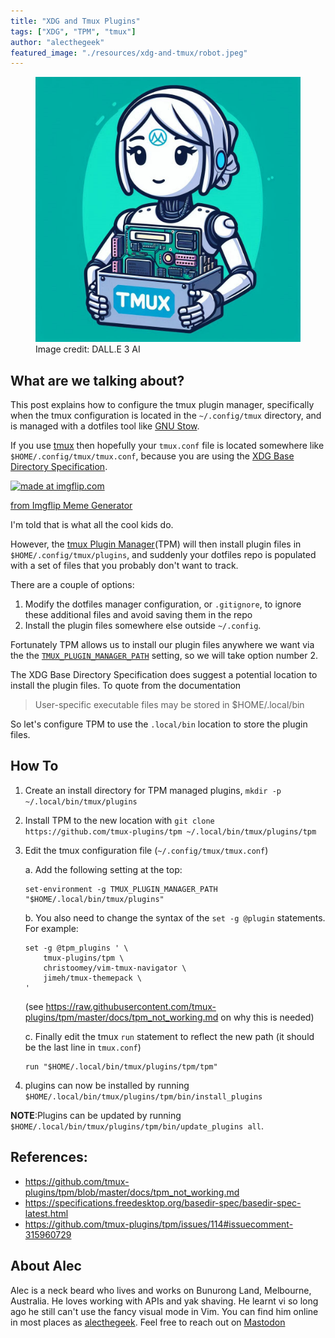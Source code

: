```yaml
---
title: "XDG and Tmux Plugins"
tags: ["XDG", "TPM", "tmux"] 
author: "alecthegeek"
featured_image: "./resources/xdg-and-tmux/robot.jpeg"
---
```

<!--
This work is copyright Alec Clews 2014. It is licensed under a CC BY-NC-SA 4.0 license https://creativecommons.org/licenses/by-nc-sa/4.0/
-->
<figure>
<img src="./resources/xdg-and-tmux/robot.jpeg" alt="A cartoon of a robot with the words tmux" style="width:500px;"/>
<figcaption>Image credit: DALL.E 3 AI</figcaption>
</figure>

## What are we talking about?

This post explains how to configure the tmux plugin manager, specifically when the tmux configuration is located in the `~/.config/tmux`
directory, and is managed with a dotfiles tool like [GNU Stow](https://learn.typecraft.dev/tutorial/never-lose-your-configs-again/).

If you use [tmux](https://learn.typecraft.dev/tmux-for-newbs/) then hopefully your
`tmux.conf` file is located somewhere like `$HOME/.config/tmux/tmux.conf`,
because you are using the [XDG Base Directory Specification](https://specifications.freedesktop.org/basedir-spec/basedir-spec-latest.html).

<a href="https://imgflip.com/i/8u0tpg"><img src="https://i.imgflip.com/8u0tpg.jpg" title="made at imgflip.com"/></a><div><a href="https://imgflip.com/memegenerator">from Imgflip Meme Generator</a></div>

I'm told that is what all the cool kids do.

However, the [tmux Plugin Manager](https://github.com/tmux-plugins/tpm?tab=readme-ov-file#readme)(TPM)
will then install plugin files in `$HOME/.config/tmux/plugins`, and suddenly your dotfiles repo is
populated with a set of files that you probably don't want to track.

There are a couple of options:

1. Modify the dotfiles manager configuration, or `.gitignore`, to ignore these additional files and avoid saving them in the repo
2. Install the plugin files somewhere else outside `~/.config`.

Fortunately TPM allows us to install our plugin files anywhere we want via the the
[`TMUX_PLUGIN_MANAGER_PATH`](https://github.com/tmux-plugins/tpm/blob/master/docs/changing_plugins_install_dir.md)
setting,
so we will take option number 2.

The XDG Base Directory Specification does suggest a potential location to install the plugin files.
To quote from the documentation

> User-specific executable files may be stored in $HOME/.local/bin

So let's configure TPM to use the `.local/bin` location to store the plugin files.

## How To

1. Create an install directory for TPM managed plugins, `mkdir -p ~/.local/bin/tmux/plugins`

1. Install TPM to the new location with `git clone https://github.com/tmux-plugins/tpm ~/.local/bin/tmux/plugins/tpm`

1. Edit the tmux configuration file (`~/.config/tmux/tmux.conf`)
   
   a. Add the following setting at the top:

      ```
      set-environment -g TMUX_PLUGIN_MANAGER_PATH "$HOME/.local/bin/tmux/plugins"
      ```

   b. You also need to change the syntax of the `set -g @plugin` statements. For example:

      ```
      set -g @tpm_plugins ' \
          tmux-plugins/tpm \
          christoomey/vim-tmux-navigator \
          jimeh/tmux-themepack \
      '
      ```

      (see https://raw.githubusercontent.com/tmux-plugins/tpm/master/docs/tpm_not_working.md on why this is needed)

   c. Finally edit the tmux `run` statement to reflect the new path (it should be the last line in `tmux.conf`)

      ```
      run "$HOME/.local/bin/tmux/plugins/tpm/tpm"
      ```

1. plugins can now be installed by running `$HOME/.local/bin/tmux/plugins/tpm/bin/install_plugins`

**NOTE**:Plugins can be updated by running `$HOME/.local/bin/tmux/plugins/tpm/bin/update_plugins all`.

## References:

* https://github.com/tmux-plugins/tpm/blob/master/docs/tpm_not_working.md
* https://specifications.freedesktop.org/basedir-spec/basedir-spec-latest.html
* https://github.com/tmux-plugins/tpm/issues/114#issuecomment-315960729

## About Alec

Alec is a neck beard who lives and works on Bunurong Land, Melbourne, Australia. He loves
working with APIs and yak shaving. He learnt vi so long ago he still can't use the fancy
visual mode in Vim.
You can find him online in most places as [alecthegeek](https://alecthegeek.gitlab.io/).
Feel free to reach out on [Mastodon](https://mstdn.social/@alecthegeek)